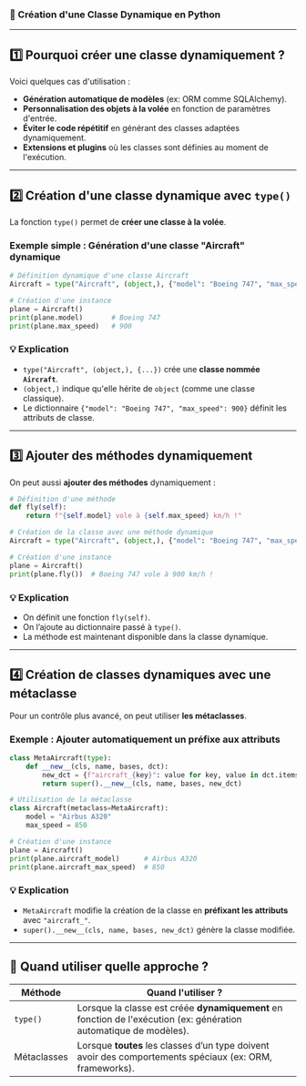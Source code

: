 ### **📌 Création d'une Classe Dynamique en Python**

---

## **1️⃣ Pourquoi créer une classe dynamiquement ?**
Voici quelques cas d'utilisation :
- **Génération automatique de modèles** (ex: ORM comme SQLAlchemy).
- **Personnalisation des objets à la volée** en fonction de paramètres d'entrée.
- **Éviter le code répétitif** en générant des classes adaptées dynamiquement.
- **Extensions et plugins** où les classes sont définies au moment de l'exécution.

---

## **2️⃣ Création d'une classe dynamique avec `type()`**
La fonction `type()` permet de **créer une classe à la volée**.

### **Exemple simple : Génération d'une classe "Aircraft" dynamique**
```python
# Définition dynamique d'une classe Aircraft
Aircraft = type("Aircraft", (object,), {"model": "Boeing 747", "max_speed": 900})

# Création d'une instance
plane = Aircraft()
print(plane.model)       # Boeing 747
print(plane.max_speed)   # 900
```
### **💡 Explication**
- `type("Aircraft", (object,), {...})` crée une **classe nommée `Aircraft`**.
- `(object,)` indique qu'elle hérite de `object` (comme une classe classique).
- Le dictionnaire `{"model": "Boeing 747", "max_speed": 900}` définit les attributs de classe.

---

## **3️⃣ Ajouter des méthodes dynamiquement**
On peut aussi **ajouter des méthodes** dynamiquement :

```python
# Définition d'une méthode
def fly(self):
    return f"{self.model} vole à {self.max_speed} km/h !"

# Création de la classe avec une méthode dynamique
Aircraft = type("Aircraft", (object,), {"model": "Boeing 747", "max_speed": 900, "fly": fly})

# Création d'une instance
plane = Aircraft()
print(plane.fly())  # Boeing 747 vole à 900 km/h !
```

### **💡 Explication**
- On définit une fonction `fly(self)`.
- On l’ajoute au dictionnaire passé à `type()`.
- La méthode est maintenant disponible dans la classe dynamique.

---

## **4️⃣ Création de classes dynamiques avec une métaclasse**
Pour un contrôle plus avancé, on peut utiliser **les métaclasses**.

### **Exemple : Ajouter automatiquement un préfixe aux attributs**
```python
class MetaAircraft(type):
    def __new__(cls, name, bases, dct):
        new_dct = {f"aircraft_{key}": value for key, value in dct.items()}  # Préfixe des attributs
        return super().__new__(cls, name, bases, new_dct)

# Utilisation de la métaclasse
class Aircraft(metaclass=MetaAircraft):
    model = "Airbus A320"
    max_speed = 850

# Création d'une instance
plane = Aircraft()
print(plane.aircraft_model)      # Airbus A320
print(plane.aircraft_max_speed)  # 850
```

### **💡 Explication**
- `MetaAircraft` modifie la création de la classe en **préfixant les attributs** avec `"aircraft_"`.
- `super().__new__(cls, name, bases, new_dct)` génère la classe modifiée.

---

## **📌 Quand utiliser quelle approche ?**
| **Méthode** | **Quand l'utiliser ?** |
|------------|----------------------|
| `type()` | Lorsque la classe est créée **dynamiquement** en fonction de l'exécution (ex: génération automatique de modèles). |
| Métaclasses | Lorsque **toutes** les classes d’un type doivent avoir des comportements spéciaux (ex: ORM, frameworks). |

